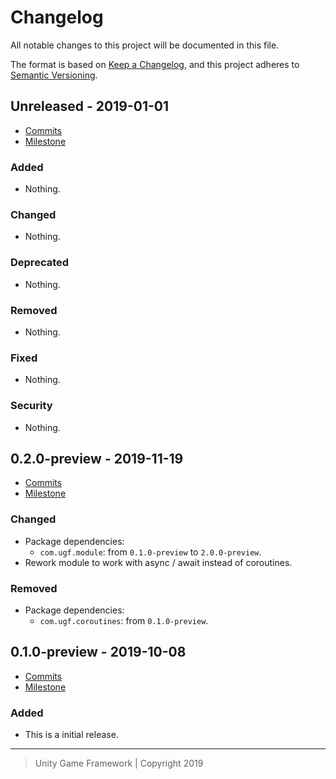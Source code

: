 # Changelog
All notable changes to this project will be documented in this file.

The format is based on [Keep a Changelog](https://keepachangelog.com/en/1.0.0/),
and this project adheres to [Semantic Versioning](https://semver.org/spec/v2.0.0.html).

## Unreleased - 2019-01-01
- [Commits](https://github.com/unity-game-framework/ugf-module-scenes/compare/0.0.0...0.0.0)
- [Milestone](https://github.com/unity-game-framework/ugf-module-scenes/milestone/0?closed=1)

### Added
- Nothing.

### Changed
- Nothing.

### Deprecated
- Nothing.

### Removed
- Nothing.

### Fixed
- Nothing.

### Security
- Nothing.

## 0.2.0-preview - 2019-11-19
- [Commits](https://github.com/unity-game-framework/ugf-module-scenes/compare/0.1.0-preview...0.2.0-preview)
- [Milestone](https://github.com/unity-game-framework/ugf-module-scenes/milestone/2?closed=1)

### Changed
- Package dependencies:
    - `com.ugf.module`: from `0.1.0-preview` to `2.0.0-preview`.
- Rework module to work with async / await instead of coroutines.

### Removed
- Package dependencies:
    - `com.ugf.coroutines`: from `0.1.0-preview`.

## 0.1.0-preview - 2019-10-08
- [Commits](https://github.com/unity-game-framework/ugf-module-scenes/compare/09b9c96...0.1.0-preview)
- [Milestone](https://github.com/unity-game-framework/ugf-module-scenes/milestone/1?closed=1)

### Added
- This is a initial release.

---
> Unity Game Framework | Copyright 2019
